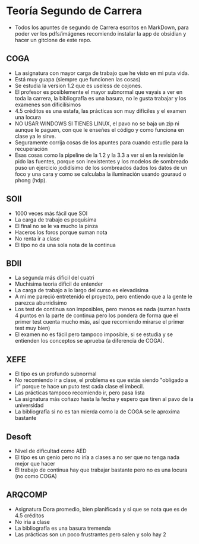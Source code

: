 # Teoría Segundo de Carrera
- Todos los apuntes de segundo de Carrera escritos en MarkDown, para poder ver los pdfs/imágenes recomiendo instalar la app de obsidian y hacer un gitclone de este repo.


## COGA
- La asignatura con mayor carga de trabajo que he visto en mi puta vida.
- Está muy guapa (siempre que funcionen las cosas)
- Se estudia la version 1.2 que es useless de cojones.
- El profesor es posiblemente el mayor subnormal que vayais a ver en toda la carrera, la bibliografía es una basura, no le gusta trabajar y los examenes son dificilísimos
- 4.5 créditos es una estafa, las prácticas son muy difíciles y el examen una locura
- NO USAR WINDOWS SI TIENES LINUX, el pavo no se baja un zip ni aunque le paguen, con que le enseñes el código y como funciona en clase ya le sirve.
- Seguramente corrija cosas de los apuntes para cuando estudie para la recuperación
- Esas cosas como la pipeline de la 1.2 y la 3.3 a ver si en la revisión le pido las fuentes, porque son inexistentes y los modelos de sombreado puso un ejercicio jodidísimo de los sombreados dados los datos de un foco y una cara y como se calculaba la iluminación usando gouraud o phong (hdp).

## SOII
- 1000 veces más fácil que SOI
- La carga de trabajo es poquísima
- El final no se le va mucho la pinza
- Haceros los foros porque suman nota
- No renta ir a clase
- El tipo no da una sola nota de la continua
## BDII
- La segunda más dificil del cuatri
- Muchísima teoria dificil de entender
- La carga de trabajo a lo largo del curso es elevadísima
- A mí me pareció entretenido el proyecto, pero entiendo que a la gente le parezca aburridisimo
- Los test de continua son imposibles, pero menos es nada (suman hasta 4 puntos en la parte de continua pero los pondera de forma que el primer test cuenta mucho más, así que recomiendo mirarse el primer test muy bien)
- El examen no es fácil pero tampoco imposible, si se estudia y se entienden los conceptos se aprueba (a diferencia de COGA).

## XEFE
- El tipo es un profundo subnormal
- No recomiendo ir a clase, el problema es que estás siendo "obligado a ir" porque te hace un puto test cada clase el imbecil.
- Las prácticas tampoco recomiendo ir, pero pasa lista
- La asignatura más coñazo hasta la fecha y espero que tiren al pavo de la universidad
- La bibliografía si no es tan mierda como la de COGA se le aproxima bastante

## Desoft
- Nivel de dificultad como AED
- El tipo es un genio pero no iría a clases a no ser que no tenga nada mejor que hacer
- El trabajo de continua hay que trabajar bastante pero no es una locura (no como COGA)

## ARQCOMP
- Asignatura Dora promedio, bien planificada y si que se nota que es de 4.5 créditos
- No iría a clase
- La bibliografía es una basura tremenda
- Las prácticas son un poco frustrantes pero salen y solo hay 2


